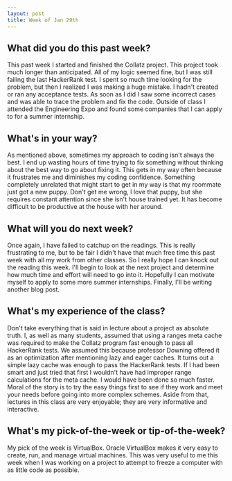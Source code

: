 ```yaml
---
layout: post
title: Week of Jan 29th
---
```


## What did you do this past week?
This past week I started and finished the Collatz project. This project took much longer than anticipated. All of my logic seemed fine, but I was still failing the last HackerRank test. I spent so much time looking for the problem, but then I realized I was making a huge mistake. I hadn't created or ran any acceptance tests. As soon as I did I saw some incorrect cases and was able to trace the problem and fix the code. Outside of class I attended the Engineering Expo and found some companies that I can apply to for a summer internship.

## What's in your way?

As mentioned above, sometimes my approach to coding isn't always the best. I end up wasting hours of time trying to fix something without thinking about the best way to go about fixing it. This gets in my way often because it frustrates me and diminishes my coding confidence. Something completely unrelated that might start to get in my way is that my roommate just got a new puppy. Don't get me wrong, I love that puppy, but she requires constant attention since she isn't house trained yet. It has become difficult to be productive at the house with her around.

## What will you do next week?

Once again, I have failed to catchup on the readings. This is really frustrating to me, but to be fair I didn't have that much free time this past week with all my work from other classes. So I really hope I can knock out the reading this week. I'll begin to look at the next project and determine how much time and effort will need to go into it. Hopefully I can motivate myself to apply to some more summer internships. Finally, I'll be writing another blog post.

## What's my experience of the class?

Don't take everything that is said in lecture about a project as absolute truth. I, as well as many students, assumed that using a ranges meta cache was required to make the Collatz program fast enough to pass all HackerRank tests. We assumed this because professor Downing offered it as an optimization after mentioning lazy and eager caches. It turns out a simple lazy cache was enough to pass the HackerRank tests. If I had been smart and just tried that first I wouldn't have had improper range calculations for the meta cache. I would have been done so much faster. Moral of the story is to try the easy things first to see if they work and meet your needs before going into more complex schemes. Aside from that, lectures in this class are very enjoyable; they are very informative and interactive. 


## What's my pick-of-the-week or tip-of-the-week?

My pick of the week is VirtualBox. Oracle VirtualBox makes it very easy to create, run, and manage virtual machines. This was very useful to me this week when I was working on a project to attempt to freeze a computer with as little code as possible. 
